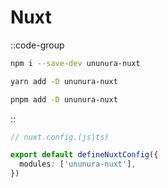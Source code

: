 # Nuxt

::code-group

```bash [NPM]
npm i --save-dev ununura-nuxt
```

```bash [Yarn]
yarn add -D ununura-nuxt
```

```bash [PNPM]
pnpm add -D ununura-nuxt
```

::

```ts
// nuxt.config.(js|ts)

export default defineNuxtConfig({
  modules: ['ununura-nuxt'],
})
```
